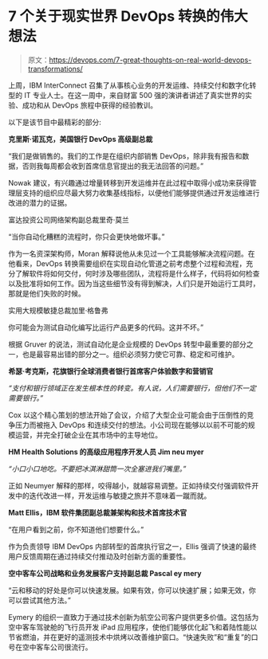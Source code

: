 # 7 个关于现实世界 DevOps 转换的伟大想法

> 原文：<https://devops.com/7-great-thoughts-on-real-world-devops-transformations/>

上周，IBM InterConnect 召集了从事核心业务的开发运维、持续交付和数字化转型的 IT 专业人士。在这一周中，来自财富 500 强的演讲者讲述了真实世界的实验、成功和从 DevOps 旅程中获得的经验教训。

以下是该节目中最精彩的部分:

**克里斯·诺瓦克，美国银行 DevOps 高级副总裁**

“我们是做销售的。我们的工作是在组织内部销售 DevOps，除非我有报告和数据，否则我每周都会收到首席信息官提出的我无法回答的问题。”

Nowak 建议，有兴趣通过增量转移到开发运维并在此过程中取得小成功来获得管理层支持的组织应尽最大努力收集基线指标，以便他们能够提供通过开发运维进行改进的潜力的证据。

富达投资公司网络架构副总裁里奇·莫兰

“当你自动化糟糕的流程时，你只会更快地做坏事。”

作为一名资深架构师，Moran 解释说他从未见过一个工具能够解决流程问题。在他看来，DevOps 转换需要组织在实现自动化管道之前考虑整个过程和流程，充分了解软件将如何交付，何时涉及哪些团队，流程将是什么样子，代码将如何检查以及批准将如何工作。因为当这些细节没有得到解决，人们只是开始运行工具时，那就是他们失败的时候。

实用大规模敏捷总裁加里·格鲁弗

你可能会为测试自动化编写比运行产品更多的代码。这并不坏。”

根据 Gruver 的说法，测试自动化是企业规模的 DevOps 转型中最重要的部分之一，也是最容易出错的部分之一。组织必须努力使它可靠、稳定和可维护。

**希瑟·考克斯，花旗银行全球消费者银行首席客户体验数字和营销官**

*“支付和银行领域正在发生根本性的转变。有人说，人们需要银行，但他们不一定需要银行。”*

Cox 以这个精心策划的想法开始了会议，介绍了大型企业可能会由于压倒性的竞争压力而被拖入 DevOps 和连续交付的想法。小公司现在能够以以前不可能的规模运营，并完全打破企业在其市场中的主导地位。

**HM Health Solutions 的高级应用程序开发人员 Jim neu myer**

*“小口小口地吃。不要把冰淇淋甜筒一次全塞进我们嘴里。”*

正如 Neumyer 解释的那样，咬得越小，就越容易调整。正如持续交付强调软件开发中的迭代改进一样，开发运维与敏捷之旅并不意味着一蹴而就。

**Matt Ellis，IBM 软件集团副总裁兼架构和技术首席技术官**

“在用户看到之前，你不知道他们想要什么。”

作为负责领导 IBM DevOps 内部转型的首席执行官之一，Ellis 强调了快速的最终用户反馈周期在通过持续交付推动及时创新方面的重要性。

**空中客车公司战略和业务发展客户支持副总裁 Pascal ey mery**

“云和移动的好处是你可以快速发展。如果有效，你可以快速扩展；如果无效，你可以尝试其他方法。”

Eymery 的组织一直致力于通过技术创新为航空公司客户提供更多价值。这包括为空中客车驾驶舱的飞行员开发 iPad 应用程序，使他们能够优化起飞和着陆性能以节省燃油，并在更好的遥测技术中烘烤以改善维护窗口。“快速失败”和“重复”的口号在空中客车公司很流行。